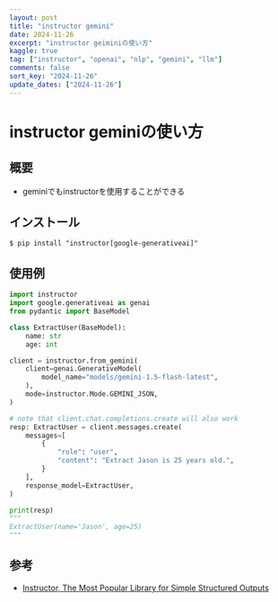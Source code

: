 ```yaml
---
layout: post
title: "instructor gemini"
date: 2024-11-26
excerpt: "instructor geiminiの使い方"
kaggle: true
tag: ["instructor", "openai", "nlp", "gemini", "llm"]
comments: false
sort_key: "2024-11-26"
update_dates: ["2024-11-26"]
---
```


# instructor geminiの使い方

## 概要
 - geminiでもinstructorを使用することができる

## インストール

```console
$ pip install "instructor[google-generativeai]"
```

## 使用例

```python
import instructor
import google.generativeai as genai
from pydantic import BaseModel

class ExtractUser(BaseModel):
    name: str
    age: int

client = instructor.from_gemini(
    client=genai.GenerativeModel(
        model_name="models/gemini-1.5-flash-latest",
    ),
    mode=instructor.Mode.GEMINI_JSON,
)

# note that client.chat.completions.create will also work
resp: ExtractUser = client.messages.create(
    messages=[
        {
            "role": "user",
            "content": "Extract Jason is 25 years old.",
        }
    ],
    response_model=ExtractUser,
)

print(resp)
"""
ExtractUser(name='Jason', age=25)
"""
```

## 参考
 - [Instructor, The Most Popular Library for Simple Structured Outputs](https://python.useinstructor.com/)
